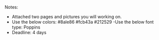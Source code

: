 
Notes:
- Attached two pages and pictures you will working on.
- Use the below colors:
    #8ale86
    #fcb43a
    #212529
-Use the below font type:
    Poppins
- Deadline: 4 days
